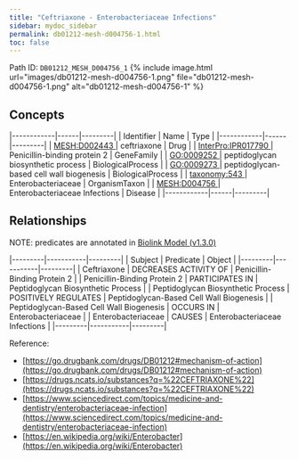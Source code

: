 ```yaml
---
title: "Ceftriaxone - Enterobacteriaceae Infections"
sidebar: mydoc_sidebar
permalink: db01212-mesh-d004756-1.html
toc: false 
---
```



Path ID: `DB01212_MESH_D004756_1`
{% include image.html url="images/db01212-mesh-d004756-1.png" file="db01212-mesh-d004756-1.png" alt="db01212-mesh-d004756-1" %}

## Concepts

|------------|------|---------|
| Identifier | Name | Type    |
|------------|------|---------|
| <a href="https://identifiers.org/MESH:D002443">MESH:D002443 </a> | ceftriaxone | Drug |
| <a href="https://identifiers.org/InterPro:IPR017790">InterPro:IPR017790 </a> | Penicillin-binding protein 2 | GeneFamily |
| <a href="https://identifiers.org/GO:0009252">GO:0009252 </a> | peptidoglycan biosynthetic process | BiologicalProcess |
| <a href="https://identifiers.org/GO:0009273">GO:0009273 </a> | peptidoglycan-based cell wall biogenesis | BiologicalProcess |
| <a href="https://identifiers.org/taxonomy:543">taxonomy:543 </a> | Enterobacteriaceae | OrganismTaxon |
| <a href="https://identifiers.org/MESH:D004756">MESH:D004756 </a> | Enterobacteriaceae Infections | Disease |
|------------|------|---------|

## Relationships


NOTE: predicates are annotated in <a href="https://github.com/biolink/biolink-model/releases/tag/v1.3.0">Biolink Model (v1.3.0)</a>

|---------|-----------|---------|
| Subject | Predicate | Object  |
|---------|-----------|---------|
| Ceftriaxone | DECREASES ACTIVITY OF | Penicillin-Binding Protein 2 |
| Penicillin-Binding Protein 2 | PARTICIPATES IN | Peptidoglycan Biosynthetic Process |
| Peptidoglycan Biosynthetic Process | POSITIVELY REGULATES | Peptidoglycan-Based Cell Wall Biogenesis |
| Peptidoglycan-Based Cell Wall Biogenesis | OCCURS IN | Enterobacteriaceae |
| Enterobacteriaceae | CAUSES | Enterobacteriaceae Infections |
|---------|-----------|---------|

Reference: 
  - [https://go.drugbank.com/drugs/DB01212#mechanism-of-action](https://go.drugbank.com/drugs/DB01212#mechanism-of-action)
  - [https://drugs.ncats.io/substances?q=%22CEFTRIAXONE%22](https://drugs.ncats.io/substances?q=%22CEFTRIAXONE%22)
  - [https://www.sciencedirect.com/topics/medicine-and-dentistry/enterobacteriaceae-infection](https://www.sciencedirect.com/topics/medicine-and-dentistry/enterobacteriaceae-infection)
  - [https://en.wikipedia.org/wiki/Enterobacter](https://en.wikipedia.org/wiki/Enterobacter)
